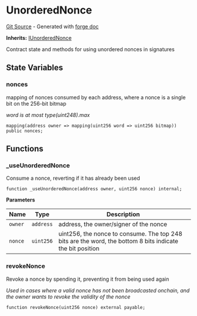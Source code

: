 # UnorderedNonce
[Git Source](https://github.com/uniswap/v4-periphery/blob/ea2bf2e1ba6863bb809fc2ff791744f308c4a26d/src/base/UnorderedNonce.sol) - Generated with [forge doc](https://book.getfoundry.sh/reference/forge/forge-doc)

**Inherits:**
[IUnorderedNonce](contracts/v4/reference/periphery/interfaces/IUnorderedNonce.md)

Contract state and methods for using unordered nonces in signatures


## State Variables
### nonces
mapping of nonces consumed by each address, where a nonce is a single bit on the 256-bit bitmap

*word is at most type(uint248).max*


```solidity
mapping(address owner => mapping(uint256 word => uint256 bitmap)) public nonces;
```


## Functions
### _useUnorderedNonce

Consume a nonce, reverting if it has already been used


```solidity
function _useUnorderedNonce(address owner, uint256 nonce) internal;
```
**Parameters**

|Name|Type|Description|
|----|----|-----------|
|`owner`|`address`|address, the owner/signer of the nonce|
|`nonce`|`uint256`|uint256, the nonce to consume. The top 248 bits are the word, the bottom 8 bits indicate the bit position|


### revokeNonce

Revoke a nonce by spending it, preventing it from being used again

*Used in cases where a valid nonce has not been broadcasted onchain, and the owner wants to revoke the validity of the nonce*


```solidity
function revokeNonce(uint256 nonce) external payable;
```

